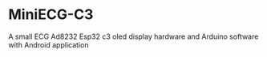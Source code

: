 # MiniECG-C3
A small ECG Ad8232 Esp32 c3 oled display hardware and Arduino software with Android application
